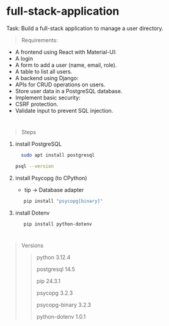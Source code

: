 # full-stack-application
Task: Build a full-stack application to manage a user directory.

> Requirements:

- A frontend using React with Material-UI:
- A login
- A form to add a user (name, email, role).
- A table to list all users.
- A backend using Django:
- APIs for CRUD operations on users.
- Store user data in a PostgreSQL database.
- Implement basic security:
- CSRF protection.
- Validate input to prevent SQL injection.

#

> Steps
1. install PostgreSQL
    ```bash
      sudo apt install postgresql   
    ```

    ```bash
    psql --version
    ```
2. install Psycopg (to CPython)
   - tip -> Database adapter
   ```bash
      pip install "psycopg[binary]"
    ```
3. install Dotenv
   ```bash
      pip install python-dotenv
    ```



#
> Versions
>> python 3.12.4 
>>
>> postgresql 14.5
>> 
>> pip 24.3.1
>>
>> psycopg 3.2.3
>>
>> psycopg-binary 3.2.3
>>
>> python-dotenv 1.0.1
 




